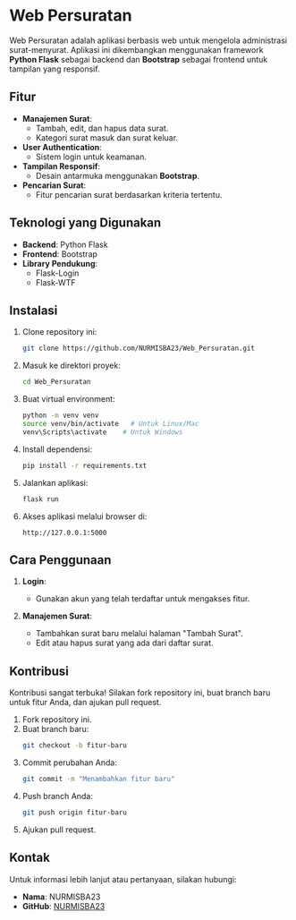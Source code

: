 # Web Persuratan

Web Persuratan adalah aplikasi berbasis web untuk mengelola administrasi surat-menyurat. Aplikasi ini dikembangkan menggunakan framework **Python Flask** sebagai backend dan **Bootstrap** sebagai frontend untuk tampilan yang responsif.

## Fitur

- **Manajemen Surat**:
  - Tambah, edit, dan hapus data surat.
  - Kategori surat masuk dan surat keluar.
- **User Authentication**:
  - Sistem login untuk keamanan.
- **Tampilan Responsif**:
  - Desain antarmuka menggunakan **Bootstrap**.
- **Pencarian Surat**:
  - Fitur pencarian surat berdasarkan kriteria tertentu.

## Teknologi yang Digunakan

- **Backend**: Python Flask
- **Frontend**: Bootstrap
- **Library Pendukung**:
  - Flask-Login
  - Flask-WTF

## Instalasi

1. Clone repository ini:
   ```bash
   git clone https://github.com/NURMISBA23/Web_Persuratan.git
   ```

2. Masuk ke direktori proyek:
   ```bash
   cd Web_Persuratan
   ```

3. Buat virtual environment:
   ```bash
   python -m venv venv
   source venv/bin/activate   # Untuk Linux/Mac
   venv\Scripts\activate    # Untuk Windows
   ```

4. Install dependensi:
   ```bash
   pip install -r requirements.txt
   ```

5. Jalankan aplikasi:
   ```bash
   flask run
   ```

6. Akses aplikasi melalui browser di:
   ```
   http://127.0.0.1:5000
   ```

## Cara Penggunaan

1. **Login**:
   - Gunakan akun yang telah terdaftar untuk mengakses fitur.

2. **Manajemen Surat**:
   - Tambahkan surat baru melalui halaman "Tambah Surat".
   - Edit atau hapus surat yang ada dari daftar surat.

## Kontribusi

Kontribusi sangat terbuka! Silakan fork repository ini, buat branch baru untuk fitur Anda, dan ajukan pull request.

1. Fork repository ini.
2. Buat branch baru:
   ```bash
   git checkout -b fitur-baru
   ```
3. Commit perubahan Anda:
   ```bash
   git commit -m "Menambahkan fitur baru"
   ```
4. Push branch Anda:
   ```bash
   git push origin fitur-baru
   ```
5. Ajukan pull request.

## Kontak

Untuk informasi lebih lanjut atau pertanyaan, silakan hubungi:
- **Nama**: NURMISBA23
- **GitHub**: [NURMISBA23](https://github.com/NURMISBA23)
